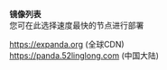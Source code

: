 **镜像列表**  
您可在此选择速度最快的节点进行部署  

https://expanda.org (全球CDN)  
https://panda.52linglong.com (中国大陆)  
